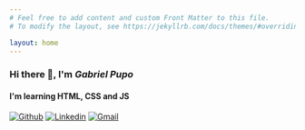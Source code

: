 ```yaml
---
# Feel free to add content and custom Front Matter to this file.
# To modify the layout, see https://jekyllrb.com/docs/themes/#overriding-theme-defaults

layout: home
---
```


### Hi there 👋, I'm **_Gabriel Pupo_**

#### I'm learning HTML, CSS and JS

[![Github](https://img.shields.io/badge/-Github-000?style=flat-square&logo=Github&logoColor=white&link=https://github.com/GabrielLPupo)](https://github.com/GabrielLPupo)
[![Linkedin](https://img.shields.io/badge/-LinkedIn-blue?style=flat-square&logo=Linkedin&logoColor=white&link=https://www.linkedin.com/in/gabriel-lucchini-pupo-b77041220/)](https://www.linkedin.com/in/gabriel-lucchini-pupo-b77041220/)
[![Gmail](https://img.shields.io/badge/-Gmail-%23ea4335?style=flat-square&logo=Gmail&logoColor=white&link=mailto:gabrielpupo21@gmail.com)](mailto:gabrielpupo21@gmail.com)